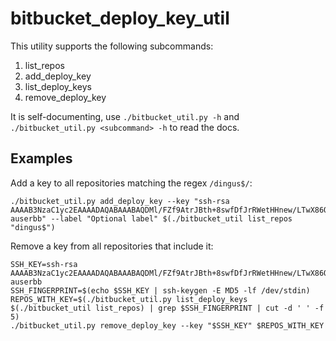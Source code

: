 # bitbucket_deploy_key_util

This utility supports the following subcommands:

1. list_repos
2. add_deploy_key
3. list_deploy_keys
4. remove_deploy_key

It is self-documenting, use `./bitbucket_util.py -h` and `./bitbucket_util.py <subcommand> -h` to read the docs.

## Examples

Add a key to all repositories matching the regex `/dingus$/`:

    ./bitbucket_util.py add_deploy_key --key "ssh-rsa AAAAB3NzaC1yc2EAAAADAQABAAABAQDMl/FZf9AtrJBth+8swfDfJrRWetHHnew/LTwX86OGdcG4sJWE9QpWzO9K+szpxaFmMF729bKAUBMBWNoPrYApayyalirpe7fjzHqIWoq9CsP/wKDVSyMxVOiBwBnXSukS7i9iOiC2J9PyEQwAq7GJXI3E2UWyymW7rVyaDdYKLH9PdUMNmLfBpsDUyjdGO40pLjr6KCiyOTLI07Qy9iVz44VTRm6IBlxhee0DV3gw4GADHllSRVVOOngO+3493943sgfsfgsgsffgs3349349DFG346qi4WTeECB6JH87FhdCGS6mFyavpvOnrZdR9jGD auserbb" --label "Optional label" $(./bitbucket_util list_repos "dingus$")

Remove a key from all repositories that include it:

    SSH_KEY=ssh-rsa AAAAB3NzaC1yc2EAAAADAQABAAABAQDMl/FZf9AtrJBth+8swfDfJrRWetHHnew/LTwX86OGdcG4sJWE9QpWzO9K+szpxaFmMF729bKAUBMBWNoPrYApayyalirpe7fjzHqIWoq9CsP/wKDVSyMxVOiBwBnXSukS7i9iOiC2J9PyEQwAq7GJXI3E2UWyymW7rVyaDdYKLH9PdUMNmLfBpsDUyjdGO40pLjr6KCiyOTLI07Qy9iVz44VTRm6IBlxhee0DV3gw4GADHllSRVVOOngO+3493943sgfsfgsgsffgs3349349DFG346qi4WTeECB6JH87FhdCGS6mFyavpvOnrZdR9jGD auserbb
    SSH_FINGERPRINT=$(echo $SSH_KEY | ssh-keygen -E MD5 -lf /dev/stdin)
    REPOS_WITH_KEY=$(./bitbucket_util.py list_deploy_keys $(./bitbucket_util list_repos) | grep $SSH_FINGERPRINT | cut -d ' ' -f 5)
    ./bitbucket_util.py remove_deploy_key --key "$SSH_KEY" $REPOS_WITH_KEY